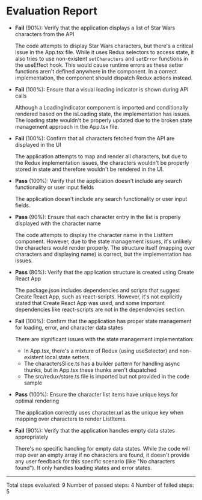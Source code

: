 # Evaluation Report

- **Fail** (90%): Verify that the application displays a list of Star Wars characters from the API

    The code attempts to display Star Wars characters, but there's a critical issue in the App.tsx file. While it uses Redux selectors to access state, it also tries to use non-existent `setCharacters` and `setError` functions in the useEffect hook. This would cause runtime errors as these setter functions aren't defined anywhere in the component. In a correct implementation, the component should dispatch Redux actions instead.

- **Fail** (100%): Ensure that a visual loading indicator is shown during API calls

    Although a LoadingIndicator component is imported and conditionally rendered based on the isLoading state, the implementation has issues. The loading state wouldn't be properly updated due to the broken state management approach in the App.tsx file.

- **Fail** (100%): Confirm that all characters fetched from the API are displayed in the UI

    The application attempts to map and render all characters, but due to the Redux implementation issues, the characters wouldn't be properly stored in state and therefore wouldn't be rendered in the UI.

- **Pass** (100%): Verify that the application doesn't include any search functionality or user input fields

    The application doesn't include any search functionality or user input fields.

- **Pass** (90%): Ensure that each character entry in the list is properly displayed with the character name

    The code attempts to display the character name in the ListItem component. However, due to the state management issues, it's unlikely the characters would render properly. The structure itself (mapping over characters and displaying name) is correct, but the implementation has issues.

- **Pass** (80%): Verify that the application structure is created using Create React App

    The package.json includes dependencies and scripts that suggest Create React App, such as react-scripts. However, it's not explicitly stated that Create React App was used, and some important dependencies like react-scripts are not in the dependencies section.

- **Fail** (100%): Confirm that the application has proper state management for loading, error, and character data states

    There are significant issues with the state management implementation:
    - In App.tsx, there's a mixture of Redux (using useSelector) and non-existent local state setters
    - The charactersSlice.ts has a builder pattern for handling async thunks, but in App.tsx these thunks aren't dispatched
    - The src/redux/store.ts file is imported but not provided in the code sample

- **Pass** (100%): Ensure the character list items have unique keys for optimal rendering

    The application correctly uses character.url as the unique key when mapping over characters to render ListItems.

- **Fail** (90%): Verify that the application handles empty data states appropriately

    There's no specific handling for empty data states. While the code will map over an empty array if no characters are found, it doesn't provide any user feedback for this specific scenario (like "No characters found"). It only handles loading states and error states.

---

Total steps evaluated: 9
Number of passed steps: 4
Number of failed steps: 5
